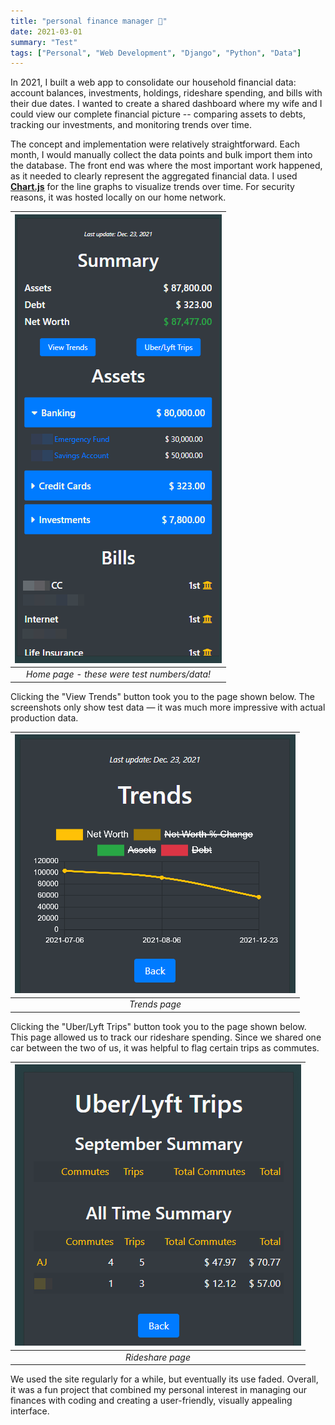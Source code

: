 ```yaml
---
title: "personal finance manager 💸"
date: 2021-03-01
summary: "Test"
tags: ["Personal", "Web Development", "Django", "Python", "Data"]
---
```


In 2021, I built a web app to consolidate our household financial data: account balances, investments, holdings, rideshare spending, and bills with their due dates. I wanted to create a shared dashboard where my wife and I could view our complete financial picture -- comparing assets to debts, tracking our investments, and monitoring trends over time. 

The concept and implementation were relatively straightforward. Each month, I would manually collect the data points and bulk import them into the database. The front end was where the most important work happened, as it needed to clearly represent the aggregated financial data. I used **[Chart.js](https://www.chartjs.org/)** for the line graphs to visualize trends over time. For security reasons, it was hosted locally on our home network.

| ![home page](main_page.png) |
| :--: |
| *Home page - these were test numbers/data!* |

Clicking the "View Trends" button took you to the page shown below. The screenshots only show test data — it was much more impressive with actual production data.

| ![trends page](trend_page.png) |
| :--: |
| *Trends page* |

Clicking the "Uber/Lyft Trips" button took you to the page shown below. This page allowed us to track our rideshare spending. Since we shared one car between the two of us, it was helpful to flag certain trips as commutes.

| ![rideshare page](rideshare_page.png) |
| :--: |
| *Rideshare page* |

We used the site regularly for a while, but eventually its use faded. Overall, it was a fun project that combined my personal interest in managing our finances with coding and creating a user-friendly, visually appealing interface.